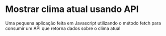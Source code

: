 # Mostrar clima atual usando API
Uma pequena aplicação feita em Javascript utilizando o método fetch para consumir um API que retorna dados sobre o clima atual